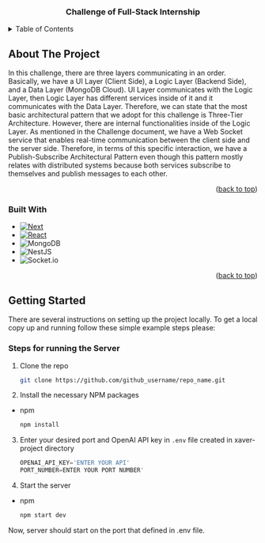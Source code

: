 <!-- PROJECT LOGO -->
<div align="center">
<h3 align="center">Challenge of Full-Stack Internship</h3>
</div>

<!-- TABLE OF CONTENTS -->
<details>
  <summary>Table of Contents</summary>
  <ol>
    <li>
      <a href="#about-the-project">About The Project</a>
      <ul>
        <li><a href="#built-with">Built With</a></li>
      </ul>
    </li>
    <li>
      <a href="#getting-started">Getting Started</a>
      <ul>
        <li><a href="#prerequisites">Prerequisites</a></li>
        <li><a href="#installation">Installation</a></li>
      </ul>
    </li>
  </ol>
</details>

<!-- ABOUT THE PROJECT -->

## About The Project

In this challenge, there are three layers communicating in an order. Basically, we have a UI Layer (Client Side), a Logic Layer (Backend Side), and a Data Layer (MongoDB Cloud). UI Layer communicates with the Logic Layer, then Logic Layer has different services inside of it and it communicates with the Data Layer. Therefore, we can state that the most basic architectural pattern that we adopt for this challenge is Three-Tier Architecture. However, there are internal functionalities inside of the Logic Layer. As mentioned in the Challenge document, we have a Web Socket service that enables real-time communication between the client side and the server side. Therefore, in terms of this specific interaction, we have a Publish-Subscribe Architectural Pattern even though this pattern mostly relates with distributed systems because both services subscribe to themselves and publish messages to each other.

<p align="right">(<a href="#readme-top">back to top</a>)</p>

### Built With

- [![Next][Next.js]][Next-url]
- [![React][React.js]][React-url]
- ![MongoDB](https://img.shields.io/badge/MongoDB-%234ea94b.svg?style=for-the-badge&logo=mongodb&logoColor=white)
- ![NestJS](https://img.shields.io/badge/nestjs-%23E0234E.svg?style=for-the-badge&logo=nestjs&logoColor=white)
- ![Socket.io](https://img.shields.io/badge/Socket.io-black?style=for-the-badge&logo=socket.io&badgeColor=010101)

<p align="right">(<a href="#readme-top">back to top</a>)</p>

<!-- GETTING STARTED -->

## Getting Started

There are several instructions on setting up the project locally.
To get a local copy up and running follow these simple example steps please:

### Steps for running the Server

1. Clone the repo

   ```sh
   git clone https://github.com/github_username/repo_name.git

   ```

2. Install the necessary NPM packages

- npm
  ```sh
  npm install

  ```

3. Enter your desired port and OpenAI API key in `.env` file created in xaver-project directory
   ```js
   OPENAI_API_KEY='ENTER YOUR API'
   PORT_NUMBER=ENTER YOUR PORT NUMBER'
   ```
4. Start the server

- npm
  ```sh
  npm start dev

  ```

Now, server should start on the port that defined in .env file.

<!-- MARKDOWN LINKS & IMAGES -->

[Next.js]: https://img.shields.io/badge/next.js-000000?style=for-the-badge&logo=nextdotjs&logoColor=white
[Next-url]: https://nextjs.org/
[React.js]: https://img.shields.io/badge/React-20232A?style=for-the-badge&logo=react&logoColor=61DAFB
[React-url]: https://reactjs.org/
